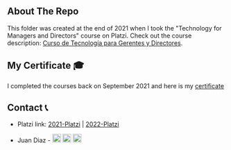 <!-- ABOUT THE PROJECT -->

## About The Repo

This folder was created at the end of 2021 when I took the "Technology for Managers and Directors" course on Platzi. Check out the course description: [Curso de Tecnología para Gerentes y Directores](https://platzi.com/cursos/tecnologia-gerentes/).

<!-- CERTIFICATE -->

## My Certificate 🎓

I completed the courses back on September 2021 and here is my [certificate](https://platzi.com/p/DiazJuan/curso/1882-course/diploma/detalle/)

<!-- CONTACT -->

## Contact 📞

- Platzi link: [2021-Platzi](https://github.com/JuanPabloDiaz/2021-Platzi) | [2022-Platzi](https://github.com/JuanPabloDiaz/2022-Platzi)

- Juan Diaz - <a href="https://www.linkedin.com/in/juandiaz-col/" title="linkedin"><img src="https://www.freepnglogos.com/uploads/linkedin-social-media-logo-7.png" width="20" alt="linkedin" /></a>
  <a href="https://www.twitter.com/1diazdev" title="twitter"><img src="https://www.freepnglogos.com/uploads/twitter-logo-png/twitter-logo-vector-png-clipart-1.png" width="20" alt="twitter" /></a>
  <a href="mailto:jdiaz028@email.cpcc.edu" title="email"><img src="https://th.bing.com/th/id/R.c1788ceb22d4f2c44e1ebba0baa045f0?rik=Xgo0FJUU748GNQ&riu=http%3a%2f%2fwww.add-tek.com%2fwp-content%2fuploads%2f2019%2f05%2femail-icon.png&ehk=43jcVRhbG574owWTo3L146ImtAi%2b2i8D84wPIcvuyAc%3d&risl=&pid=ImgRaw&r=0" width="20" alt="email" /></a>
